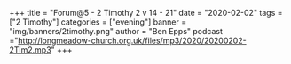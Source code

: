 +++
title = "Forum@5 - 2 Timothy 2 v 14 - 21"
date = "2020-02-02"
tags = ["2 Timothy"]
categories = ["evening"]
banner = "img/banners/2timothy.png"
author = "Ben Epps"
podcast ="http://longmeadow-church.org.uk/files/mp3/2020/20200202-2Tim2.mp3"
+++
